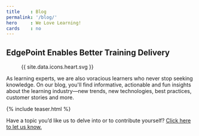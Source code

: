 ```yaml
---
title    : Blog
permalink: '/blog/'
hero     : We Love Learning!
cards    : no
---
```

## EdgePoint Enables Better Training Delivery

<figure class="featuredIcon">{{ site.data.icons.heart.svg }}</figure>

As learning experts, we are also voracious learners who never stop seeking knowledge. On our blog, you'll find informative, actionable and fun insights about the learning industry—new trends, new technologies, best practices, customer stories and more.

{% include teaser.html %}

Have a topic you’d like us to delve into or to contribute yourself? [Click here to let us know.](#)
<br><br>
